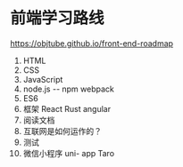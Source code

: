 # 前端学习路线

https://objtube.github.io/front-end-roadmap

1. HTML  
2. CSS
3. JavaScript
4. node.js   -- npm     webpack
5. ES6
6. 框架   React  Rust  angular
7. 阅读文档
8. 互联网是如何运作的？
9. 测试
10. 微信小程序  uni- app  Taro